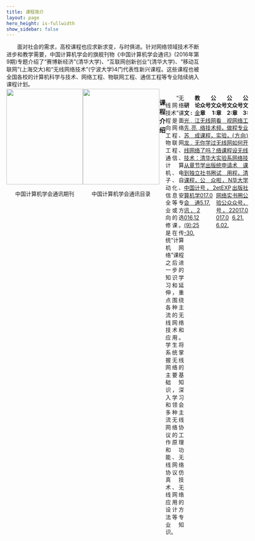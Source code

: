 ```yaml
---
title: 课程简介
layout: page
hero_height: is-fullwidth
show_sidebar: false
---
```


<Body>
<p style="text-indent:2em; text-align:justify;line-height:140%;margin-bottom:2px;word-break:break-all;">面对社会的需求，高校课程也应求新求变，与时俱进。针对网络领域技术不断进步和教学需要，中国计算机学会的旗舰刊物《中国计算机学会通讯》(2016年第9期)专题介绍了“赛博新经济”(清华大学)、“互联网创新创业”(清华大学)、“移动互联网”(上海交大)和“无线网络技术”(宁波大学)4门代表性新兴课程。这些课程也被全国各校的计算机科学与技术、网络工程、物联网工程、通信工程等专业陆续纳入课程计划。</p>
	
<div style="display:flex;justify-content: space-between;">
<div>
    <img src="https://0nil0.github.io/img/course1.png"  width="200" height="250">
    <p style="text-align:center;">中国计算机学会通讯期刊</p>
</div>
<div>
    <img src="https://0nil0.github.io/img/course2.png"  width="200" height="250">
    <p style="text-align:center;">中国计算机学会通讯目录</p>
</div>
</Body>

### 课程介绍
----------------------

<Body>
<p style="text-indent:2em; text-align:justify;line-height:140%;word-break:break-all;">“无线网络技术”课程是面向网络工程、物联网工程、通信、计算机、电子、自动化、信息安全等专业或方向的选修课。是在传统“计算机网络”课程之后进一步的知识学习和延伸，重点围绕各种主流的无线网络技术和应用。学生将系统掌握无线网络的主要基础知识，深入学习和领会多种主流无线网络协议的工作原理和功能、无线网络协议仿真技术、无线网络应用的设计方法等专业知识。</p>
<p style="text-indent:2em; text-align:justify;line-height:140%;margin-bottom:2px;word-break:break-all;"><strong>教研论文: </strong><a href="https://0nil0.github.io/publications/ccf.pdf"><u>金光, 江先亮, 苏成龙. 无线网络技术：从章节到独立课程，中国计算机学会通讯，2016,12(9):25-30.</u></a></p> 

<p style="text-indent:2em; text-align:justify;line-height:140%;margin-bottom:2px;word-break:break-all;"><strong>公众号文章1: </strong><a href="http://mp.weixin.qq.com/s/F0-UWRd8uX2dfKmTrAmRcw "><u>无线网络技术课程，你学过了吗？清华大学出版社书圈公众号，2017.05.17.</u></a></p>
<p style="text-indent:2em; text-align:justify;line-height:140%;margin-bottom:2px;word-break:break-all;"><strong>公众号文章2: </strong><a href="https://mp.weixin.qq.com/s?__biz=MzIyMDUyODkyNQ==&mid=100000379&idx=1&sn=411059019613322b361c9b60bfc1e02b&chksm=17cbea0920bc631febf5f0797bf1a1cf9867edb4bf40818fe15b18c62e11a3439859757b43b7&mpshare=1&scene=23&srcid=0602rggdl7BOs56GDs21Tudu#rd"><u>看视频，做实验，无线网络课程实验系统申请试用啦，NetEXP网络实验公众号，2017.06.02.</u></a></p>

<p style="text-indent:2em; text-align:justify;line-height:140%;margin-bottom:2px;word-break:break-all;"><strong>公众号文章3: </strong><a href="https://mp.weixin.qq.com/s?__biz=MzI5MzIwNDI1MQ==&mid=2650118055&idx=4&sn=23ab6a31b679a86786a7c7c5e74ee4f2&chksm=f4748fd3c30306c5854fb6c57a8b78e6718ecb40d7397d04feb8676e117ee11e1f6daf391460&mpshare=1&scene=1&srcid=0703xceP241uBNxQREOmMJzr#rd"><u>网络工程专业(方向)如何开设无线网络技术课程，清华大学出版社书圈公众号，2017.06.21.</u></a></p>
</Body>

